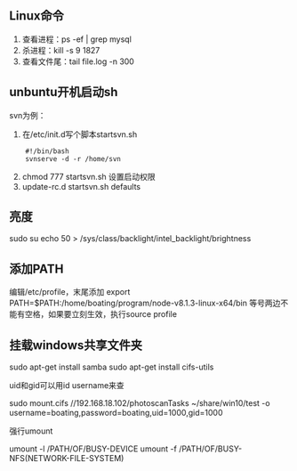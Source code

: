 ## Linux命令
1.  查看进程：ps -ef | grep mysql
2.  杀进程：kill -s 9 1827
3.  查看文件尾：tail file.log -n 300

## unbuntu开机启动sh
svn为例：
1.  在/etc/init.d写个脚本startsvn.sh
```
    #!/bin/bash
    svnserve -d -r /home/svn
```
2. chmod 777 startsvn.sh  设置启动权限
3. update-rc.d startsvn.sh defaults

## 亮度
sudo su
echo 50 > /sys/class/backlight/intel_backlight/brightness

## 添加PATH
编辑/etc/profile，末尾添加
export PATH=$PATH:/home/boating/program/node-v8.1.3-linux-x64/bin
等号两边不能有空格，如果要立刻生效，执行source profile

## 挂载windows共享文件夹
sudo apt-get install samba
sudo  apt-get install cifs-utils

uid和gid可以用id username来查

sudo mount.cifs //192.168.18.102/photoscanTasks  ~/share/win10/test -o username=boating,password=boating,uid=1000,gid=1000

强行umount

umount -l /PATH/OF/BUSY-DEVICE
umount -f /PATH/OF/BUSY-NFS(NETWORK-FILE-SYSTEM)